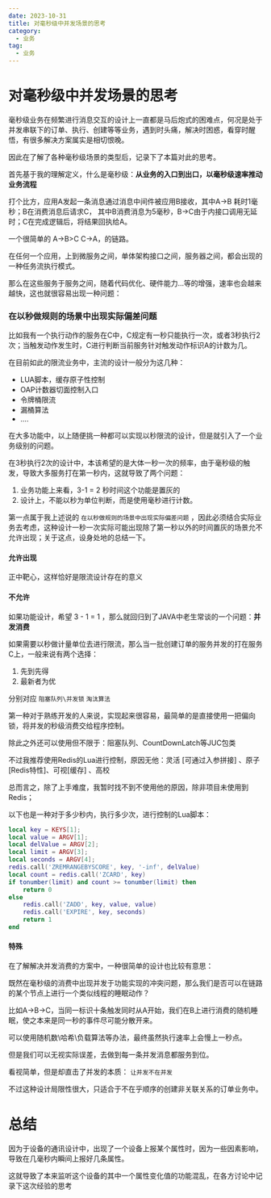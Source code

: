 ```yaml
---
date: 2023-10-31
title: 对毫秒级中并发场景的思考
category: 
  - 业务
tag:
  - 业务
---
```

# 对毫秒级中并发场景的思考

毫秒级业务在频繁进行消息交互的设计上一直都是马后炮式的困难点，何况是处于并发串联下的订单、执行、创建等等业务，遇到时头痛，解决时困惑，看穿时醒悟，有很多解决方案属实是相切恨晚。

因此在了解了各种毫秒级场景的类型后，记录下了本篇对此的思考。

首先基于我的理解定义，什么是毫秒级：**从业务的入口到出口，以毫秒级速率推动业务流程**

打个比方，应用A发起一条消息通过消息中间件被应用B接收，其中A->B 耗时1毫秒；B在消费消息后请求C， 其中B消费消息为5毫秒，B->C由于内接口调用无延时；C在完成逻辑后，将结果回执给A。

一个很简单的 A->B>C   C->A，的链路。

在任何一个应用，上到微服务之间，单体架构接口之间，服务器之间，都会出现的一种任务流执行模式。

那么在这些服务于服务之间，随着代码优化、硬件能力...等的增强，速率也会越来越快，这也就很容易出现一种问题：

### **在以秒做规则的场景中出现实际偏差问题**

比如我有一个执行动作的服务在C中，C规定有一秒只能执行一次，或者3秒执行2次；当触发动作发生时，C进行判断当前服务针对触发动作标识A的计数为几。

在目前如此的限流业务中，主流的设计一般分为这几种：

- LUA脚本，缓存原子性控制
- OAP计数器切面控制入口
- 令牌桶限流
- 漏桶算法
- ....

在大多功能中，以上随便挑一种都可以实现以秒限流的设计，但是就引入了一个业务级别的问题。

在3秒执行2次的设计中，本该希望的是大体一秒一次的频率，由于毫秒级的触发，导致大多服务打在第一秒内，这就导致了两个问题：

1. 业务功能上来看，3-1 = 2 秒时间这个功能是置灰的
2. 设计上，不能以秒为单位判断，而是使用毫秒进行计数。

第一点属于我上述说的 `在以秒做规则的场景中出现实际偏差问题` ，因此必须结合实际业务去考虑，这种设计一秒一次实际可能出现除了第一秒以外的时间置灰的场景允不允许出现；关于这点，设身处地的总结一下。

#### 允许出现

正中靶心，这样恰好是限流设计存在的意义

#### 不允许

如果功能设计，希望 3 - 1 = 1 ，那么就回归到了JAVA中老生常谈的一个问题：**并发消费**

如果需要以秒做计量单位去进行限流，那么当一批创建订单的服务并发的打在服务C上，一般来说有两个选择：

1. 先到先得
2. 最新者为优

分别对应 `阻塞队列\并发锁` `淘汰算法`

第一种对于熟练开发的人来说，实现起来很容易，最简单的是直接使用一把偏向锁，将并发的秒级消费交给程序控制。

除此之外还可以使用但不限于：阻塞队列、CountDownLatch等JUC包类

不过我推荐使用Redis的Lua进行控制，原因无他：灵活 [可通过入参拼接] 、原子[Redis特性]、可视[缓存] 、高校

总而言之，除了上手难度，我暂时找不到不使用他的原因，除非项目未使用到Redis；

以下也是一种对于多少秒内，执行多少次，进行控制的Lua脚本：

```lua
local key = KEYS[1];
local value = ARGV[1];
local delValue = ARGV[2];
local limit = ARGV[3];
local seconds = ARGV[4];
redis.call('ZREMRANGEBYSCORE', key, '-inf', delValue)
local count = redis.call('ZCARD', key)
if tonumber(limit) and count >= tonumber(limit) then
    return 0
else
    redis.call('ZADD', key, value, value)
    redis.call('EXPIRE', key, seconds)
    return 1
end
```

#### 特殊

在了解解决并发消费的方案中，一种很简单的设计也比较有意思：

既然在毫秒级的消费中出现并发于功能实现的冲突问题，那么我们是否可以在链路的某个节点上进行一个类似线程的睡眠动作？

比如A->B->C，当同一标识十条触发同时从A开始，我们在B上进行消费的随机睡眠，使之本来是同一秒的事件尽可能分散开来。

可以使用随机数\哈希\负载算法等办法，最终虽然执行速率上会慢上一秒点。

但是我们可以无视实际误差，去做到每一条并发消息都服务到位。

看视简单，但是却直击了并发的本质： `让并发不在并发`

不过这种设计局限性很大，只适合于不在乎顺序的创建非关联关系的订单业务中。

# 总结

因为于设备的通讯设计中，出现了一个设备上报某个属性时，因为一些因素影响，导致在几毫秒内瞬间上报好几条属性。

这就导致了本来监听这个设备的其中一个属性变化值的功能混乱，在各方讨论中记录下这次经验的思考